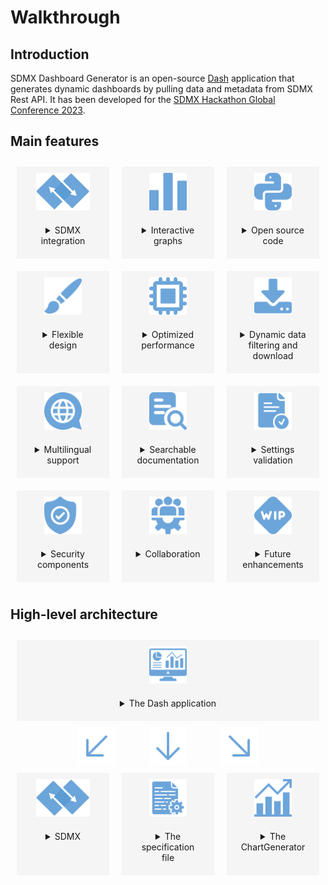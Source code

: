 # Walkthrough

## Introduction

SDMX Dashboard Generator is an open-source [Dash](https://dash.plotly.com) application that generates dynamic dashboards by pulling data and metadata from SDMX Rest API.
It has been developed for the [SDMX Hackathon Global Conference 2023](https://www.sdmx2023.org/hackathon).

## Main features

<div style="display: flex;">
  <div style="flex: 1; text-align: center; margin: 10px; background-color: rgba(200, 200, 200, 0.15);">
  <img src="_static/sdmx.png" style="max-height: 60px; margin: 10px;"/>
  <details close style="margin: 10px;";><summary style="margin: 10px;text-align: center;">SDMX integration</summary>

  Version 2.1 supported

  Reading of settings file (`.yaml`) for data and metadata retrieval

  </details></div>
  
  <div style="flex: 1; text-align: center; margin: 10px; background-color: rgba(200, 200, 200, 0.15);">
  <img src="_static/bars.png" style="max-height: 60px; margin: 10px;"/>
  <details close style="margin: 10px;"><summary style="margin: 10px;text-align: center;">Interactive graphs</summary>
  
  Plotly for interactive visualization

  Multiple charts supported: KPIs, line, pie and bar charts

  </details></div>

  <div style="flex: 1; text-align: center; margin: 10px; background-color: rgba(200, 200, 200, 0.15);">
  <img src="_static/python.png" style="max-height: 60px; margin: 10px;"/>
  <details close style="margin: 10px;"><summary style="margin: 10px;text-align: center;">Open source code</summary>

  Apache 2.0 licence

  Open-source libraries

  </details></div>

</div>

<div style="display: flex">
  <div style="flex: 1; text-align: center; margin: 10px; background-color: rgba(200, 200, 200, 0.15);">
  <img src="_static/pen.png" style="max-height: 60px; margin: 10px;"/>
  <details close style="margin: 10px;"><summary style="margin: 10px;text-align: center;">Flexible design</summary>

  Position and size automatically adjusted

  Bootstrap components to modify themes, icons and incorporate HTML5 elements

  </details></div>
  
  <div style="flex: 1; text-align: center; margin: 10px; background-color: rgba(200, 200, 200, 0.15);">
  <img src="_static/cpu.png" style="max-height: 60px; margin: 10px;"/>
  <details close style="margin: 10px;"><summary style="margin: 10px;text-align: center;">Optimized performance</summary>

  Data and metadata asynchronous retrieval

  Caching methods for better user navigation

  </details></div>

  <div style="flex: 1; text-align: center; margin: 10px; background-color: rgba(200, 200, 200, 0.15);">
  <img src="_static/download.png" style="max-height: 60px; margin: 10px;"/>
  <details close style="margin: 10px;"><summary style="margin: 10px;text-align: center;">Dynamic data filtering and download</summary>

  Data accessible with table format supported by dynamic filters and download export (CSV)

  </details></div>

</div>

<div style="display: flex;">
  <div style="flex: 1; text-align: center; margin: 10px; background-color: rgba(200, 200, 200, 0.15);">
  <img src="_static/language.png" style="max-height: 60px; margin: 10px;"/>
  <details close style="margin: 10px;"><summary style="margin: 10px;text-align: center;">Multilingual support</summary>

  Multi-lingual metadata to access titles, labels and info buttons in the desired language, when supported by SDMX

  Automatic titles and subtitles in multiple languages, when specified by the user

  </details></div>
  
  <div style="flex: 1; text-align: center; margin: 10px; background-color: rgba(200, 200, 200, 0.15);">
  <img src="_static/search.png" style="max-height: 60px; margin: 10px;"/>
  <details close style="margin: 10px;"><summary style="margin: 10px;text-align: center;">Searchable documentation</summary>

  Sphinx documentation automatically updated to support the exploration of the material

  Documentation deployment via GitHub Actions

  </details></div>

  <div style="flex: 1; text-align: center; margin: 10px; background-color: rgba(200, 200, 200, 0.15);">
  <img src="_static/valid.png" style="max-height: 60px; margin: 10px;"/>
  <details close style="margin: 10px;"><summary style="margin: 10px;text-align: center;">Settings validation</summary>

  Text messages are displayed when exceptions are encountered, to guide with the right configuration of the settings

  Software engineering components (i.e. unit tests using pytest, coverage reporting, continuous integration using tox, automated license monitoring, code linting using pyling and flake8)

  </details></div>

</div>

<div style="display: flex">
  <div style="flex: 1; text-align: center; margin: 10px; background-color: rgba(200, 200, 200, 0.15);">
  <img src="_static/security.png" style="max-height: 60px; margin: 10px;"/>
  <details close style="margin: 10px;"><summary style="margin: 10px;text-align: center;">Security components</summary>

  Security testing using bandit

  Software composition analysis using GitHub Dependabot

  Secret scanning using Github Advanced Security

  </details></div>
  
  <div style="flex: 1; text-align: center; margin: 10px; background-color: rgba(200, 200, 200, 0.15);">
  <img src="_static/team.png" style="max-height: 60px; margin: 10px;"/>
  <details close style="margin: 10px;"><summary style="margin: 10px;text-align: center;">Collaboration</summary>

  User-independent access within the same company and across countries

  Worldwide contribution (feedback and pull requests via Github) are welcome

  </details></div>

  <div style="flex: 1; text-align: center; margin: 10px; background-color: rgba(200, 200, 200, 0.15);">
  <img src="_static/work-in-progress.png" style="max-height: 60px; margin: 10px;"/>
  <details close style="margin: 10px;"><summary style="margin: 10px;text-align: center;">Future enhancements</summary>

  Settings in a new tab or dropdown menu

  Interactivity (search, simulation)

  Add support for other chart types (mix, map, dual-axis, flows, network, outlier)

  </details></div>

</div>

## High-level architecture

<div style="display: flex;">
  <div style="flex: 1; text-align: center; margin: 10px; background-color: rgba(200, 200, 200, 0.15);">
  <img src="_static/dashboard.png" style="max-height: 60px; margin: 10px;"/>
  <details close style="margin: 10px; text-align: left";><summary style="margin: 10px;text-align: center;">The Dash application</summary>

  source code contained in the file `app.py`

  can run both on locally or shared across the domain

  follows the guidelines provided in the [SDMX Hackathon Global Conference 2023 Terms of Reference](https://sdmx.org/wp-content/uploads/SDMX-Hackathon-2023-ToRrev.pdf) (e.g. a maximum of three charts per row is allowed)

  </details></div>
  
</div>

<div style="display: flex">

  <div style="flex: 1; text-align: right;">
  <img src="_static/left-arrow.png" style="max-height: 60px;"/>
  </div>
  
  <div style="flex: 1; text-align: center;">
  <img src="_static/down-arrow.png" style="max-height: 60px;"/>
  </div>

  <div style="flex: 1; text-align: left;">
  <img src="_static/right-arrow.png" style="max-height: 60px;"/>
  </div>

</div>

<div style="display: flex">
  <div style="flex: 1; text-align: center; margin: 10px; background-color: rgba(200, 200, 200, 0.15);">
  <img src="_static/sdmx.png" style="max-height: 60px; margin: 10px;"/>
  <details close style="margin: 10px; text-align: left";><summary style="margin: 10px;text-align: center;">SDMX</summary>

  Leveraging two classes, `SDMXData` and `SDMXMetadata`, built on top of [SDMXThon](https://github.com/Meaningful-Data/sdmxthon)

  Metadata (e.g. codelist for the legend or multilingual support) retrieval through a metadata url (`dataflow`)

  When supported by SDMX, the metadata is retrieved through DSD url (`datastructure`) to increase the speed performance

  </details></div>
  
  <div style="flex: 1; text-align: center; margin: 10px; background-color: rgba(200, 200, 200, 0.15);">
  <img src="_static/configuration.png" style="max-height: 60px; margin: 10px;"/>
  <details close style="margin: 10px; text-align: left";><summary style="margin: 10px;text-align: center;">The specification file</summary>

The SDMX Dashboard Generator requires a `.yaml` file contained in `/yaml` folder with the settings for the dashboard.

Example of `.yaml` structure:

![This is an alt text.](/images/yaml_sample.png "This is a yaml sample.")

- `DashID`: dashboard identifier using any string composed of numbers, letters, and underscores (_), which can be used to compose the URL to display the dashboard. For example, if the base URL of the application is `http://127.0.0.1:5000` and the `DashID` is `eurostat`, the dashboard might be displayed at [http://127.0.0.1:5000/eurostat](http://127.0.0.1:5000/eurostat)

- `Row`: row position of the visual indicated as an integer value 0…3. Up to three charts can share the same row and they are distributed left-right in the order they appear in the specification file. Title, subtitle and footnotes are identified with `Row=0` and `chartType=TITLE` and `chartType=FOOTER` respectively

- `Title`: title description of the chart. If no title is specified, the dashboard shows automatically the name of the requested dataflow, supported by multilingual translation

- `Subtitle`: a string to complement the title description of the chart. If `auto` is provided, the subtitle takes the code name from `legendConcept`. If more than one code name is available, then it will take the first one and append to it `...`. If the subtitle node is empty, no subtitle will be shown

- `Unit`: a string to describe the unit which can be show in the chart if `UnitShow` is set to `Yes`

- `UnitIcon`: a bootstrap icon to be show on top of the KPI. Full list available at: [https://icons.getbootstrap.com/](https://icons.getbootstrap.com)

- `Decimals`: the number of decimals to display

- `chartType`: it can be KPI (i.e. VALUE) or charts (i.e. PIE, LINE and BAR)

- `legendConcept`: indicates the dimension that defines multiple series to be displayed in the visualization (e.g. sectors of the pie chart, each of the lines in a lines chart or each cluster in a bar chart)

- `legendloc`: indicates the legend location which can be TOP, BOTTOM, LEFT, RIGHT or HIDE for no legend. Not applicable to the KPI

- `LabelsYN`: indicates ("Yes"/"No") whether the description of each category is to be displayed on the chart. Not applicable to the KPI

- `xAxisConcept`: indicates the concept to be allocated on the x-axis (e.g. TIME_PERIOD for LINES)

- `yAxisConcept`: indicates the concept to be allocated to the y-axis (e.g. OBS_VALUE)

- `downloadYN`: indicates ("Yes"/"No") whether the download of the data behind the chart

- `dsdLink`: an URL of an application or file containing related the datastructure data

- `metadataLink`: an URL of an application or file containing reference metadata (e.g. used in the info button)

- `DATA`: an URL of an application or file containing data

  </details></div>

  <div style="flex: 1; text-align: center; margin: 10px; background-color: rgba(200, 200, 200, 0.15);">
  <img src="_static/chart.png" style="max-height: 60px; margin: 10px;"/>
  <details close style="margin: 10px; text-align: left";><summary style="margin: 10px;text-align: center;">The ChartGenerator</summary>

  The ChartGenerator is a class contained in the file `src/draw.py`, allowing the user to select the `chartType` from the `.yaml` file:

  - `chartType:VALUE` returns a Key Performance Indicator (KPI), a value corresponding to an observation value at a given point in time displayed in the visual placeholder

  - `chartType:PIE` returns a pie chart composed by the values returned by the query(ies) specified in DATA which sum represents the full circle (360°). Each value defines a sector of x°, proportional to the fraction of the total it represents

  - `chartType:LINES` returns a lines chart including one or multiple series, either time series or cross-sectional

  - `chartType:BARS` returns a vertical bars chart including one or multiple series (clustered bars), either time series or cross-sectional

  Each function, with the exception of the one returning the KPI, makes use of `decorator` elements for enriching the chart with style elements (e.g. legendlocation).

  </details></div>

</div>
